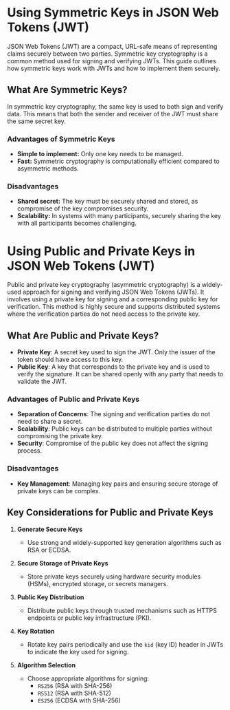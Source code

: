 # Using Symmetric Keys in JSON Web Tokens (JWT)

JSON Web Tokens (JWT) are a compact, URL-safe means of representing claims securely between two parties. Symmetric key cryptography is a common method used for signing and verifying JWTs. This guide outlines how symmetric keys work with JWTs and how to implement them securely.

## What Are Symmetric Keys?

In symmetric key cryptography, the same key is used to both sign and verify data. This means that both the sender and receiver of the JWT must share the same secret key.

### Advantages of Symmetric Keys
- **Simple to implement:** Only one key needs to be managed.
- **Fast:** Symmetric cryptography is computationally efficient compared to asymmetric methods.

### Disadvantages
- **Shared secret:** The key must be securely shared and stored, as compromise of the key compromises security.
- **Scalability:** In systems with many participants, securely sharing the key with all participants becomes challenging.

# Using Public and Private Keys in JSON Web Tokens (JWT)

Public and private key cryptography (asymmetric cryptography) is a widely-used approach for signing and verifying JSON Web Tokens (JWTs). It involves using a private key for signing and a corresponding public key for verification. This method is highly secure and supports distributed systems where the verification parties do not need access to the private key.

## What Are Public and Private Keys?

- **Private Key**: A secret key used to sign the JWT. Only the issuer of the token should have access to this key.
- **Public Key**: A key that corresponds to the private key and is used to verify the signature. It can be shared openly with any party that needs to validate the JWT.

### Advantages of Public and Private Keys
- **Separation of Concerns**: The signing and verification parties do not need to share a secret.
- **Scalability**: Public keys can be distributed to multiple parties without compromising the private key.
- **Security**: Compromise of the public key does not affect the signing process.

### Disadvantages
- **Key Management**: Managing key pairs and ensuring secure storage of private keys can be complex.

## Key Considerations for Public and Private Keys

1. **Generate Secure Keys**
   - Use strong and widely-supported key generation algorithms such as RSA or ECDSA.

2. **Secure Storage of Private Keys**
   - Store private keys securely using hardware security modules (HSMs), encrypted storage, or secrets managers.

3. **Public Key Distribution**
   - Distribute public keys through trusted mechanisms such as HTTPS endpoints or public key infrastructure (PKI).

4. **Key Rotation**
   - Rotate key pairs periodically and use the `kid` (key ID) header in JWTs to indicate the key used for signing.

5. **Algorithm Selection**
   - Choose appropriate algorithms for signing:
     - `RS256` (RSA with SHA-256)
     - `RS512` (RSA with SHA-512)
     - `ES256` (ECDSA with SHA-256)
